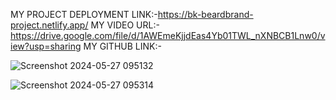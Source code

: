 MY PROJECT DEPLOYMENT LINK:-https://bk-beardbrand-project.netlify.app/
MY VIDEO URL:-https://drive.google.com/file/d/1AWEmeKjjdEas4Yb01TWL_nXNBCB1Lnw0/view?usp=sharing
MY GITHUB LINK:-

![Screenshot 2024-05-27 095132](https://github.com/KADAMBHAKTI0219/BK-BEARDBRAND-PROJECT/assets/167054245/11202de2-5bfe-43a5-a339-1e941f11d5da)

![Screenshot 2024-05-27 095314](https://github.com/KADAMBHAKTI0219/BK-BEARDBRAND-PROJECT/assets/167054245/3a23c41e-4789-4568-a787-3c65e2b37b9f)
